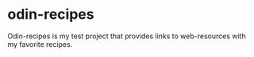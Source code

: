 # odin-recipes

Odin-recipes is my test  project that provides links to web-resources with my favorite recipes. 
